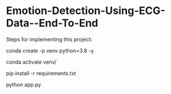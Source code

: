 # Emotion-Detection-Using-ECG-Data--End-To-End

Steps for implementing this project:

conda create -p venv python=3.8 -y

conda activate venv/

pip install -r requirements.txt

python app.py
